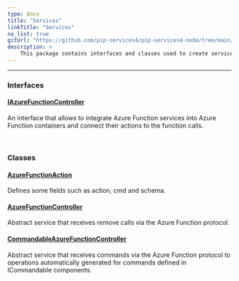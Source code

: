 ```yaml
---
type: docs
title: "Services"
linkTitle: "Services"
no_list: true
gitUrl: "https://github.com/pip-services4/pip-services4-node/tree/main/pip-services4-azure-node"
description: >
    This package contains interfaces and classes used to create services that do operations via the Azure Function protocol.
---
```

---

<div class="module-body"> 


### Interfaces

#### [IAzureFunctionController](iazure_function_controller)
An interface that allows to integrate Azure Function services into Azure Function containers and connect their actions to the function calls.

<br>

### Classes

#### [AzureFunctionAction](azure_function_action)
Defines some fields such as action, cmd and schema.


#### [AzureFunctionController](azure_function_controller)
Abstract service that receives remove calls via the Azure Function protocol.

#### [CommandableAzureFunctionController](commandable_azure_function_controller)
Abstract service that receives commands via the Azure Function protocol to operations automatically generated for commands defined in ICommandable components.


</div>
